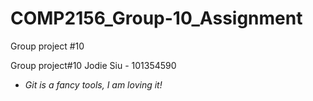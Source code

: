 # COMP2156_Group-10_Assignment
Group project #10

Group project#10 Jodie Siu - 101354590
- *Git is a fancy tools, I am loving it!*
